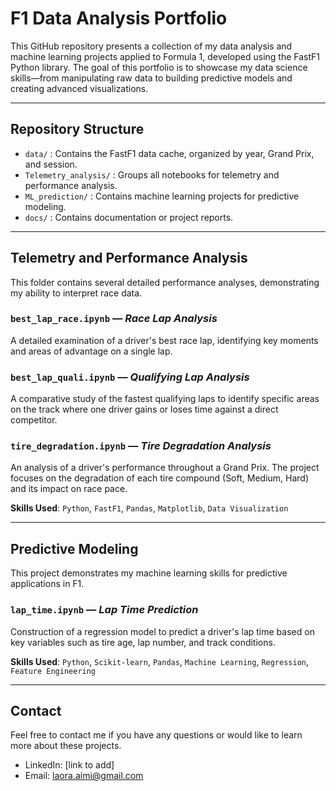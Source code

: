 # F1 Data Analysis Portfolio

This GitHub repository presents a collection of my data analysis and machine learning projects applied to Formula 1, developed using the FastF1 Python library. The goal of this portfolio is to showcase my data science skills—from manipulating raw data to building predictive models and creating advanced visualizations.

---

## Repository Structure

- `data/` : Contains the FastF1 data cache, organized by year, Grand Prix, and session.
- `Telemetry_analysis/` : Groups all notebooks for telemetry and performance analysis.
- `ML_prediction/` : Contains machine learning projects for predictive modeling.
- `docs/` : Contains documentation or project reports.

---

## Telemetry and Performance Analysis

This folder contains several detailed performance analyses, demonstrating my ability to interpret race data.

### `best_lap_race.ipynb` — *Race Lap Analysis*
A detailed examination of a driver's best race lap, identifying key moments and areas of advantage on a single lap.

### `best_lap_quali.ipynb` — *Qualifying Lap Analysis*
A comparative study of the fastest qualifying laps to identify specific areas on the track where one driver gains or loses time against a direct competitor.

### `tire_degradation.ipynb` — *Tire Degradation Analysis*
An analysis of a driver's performance throughout a Grand Prix. The project focuses on the degradation of each tire compound (Soft, Medium, Hard) and its impact on race pace.

**Skills Used**: `Python`, `FastF1`, `Pandas`, `Matplotlib`, `Data Visualization`  

---

## Predictive Modeling

This project demonstrates my machine learning skills for predictive applications in F1.

### `lap_time.ipynb` — *Lap Time Prediction*
Construction of a regression model to predict a driver's lap time based on key variables such as tire age, lap number, and track conditions.

**Skills Used**: `Python`, `Scikit-learn`, `Pandas`, `Machine Learning`, `Regression`, `Feature Engineering`  

---

## Contact

Feel free to contact me if you have any questions or would like to learn more about these projects.

- LinkedIn: [link to add]
- Email: laora.aimi@gmail.com

